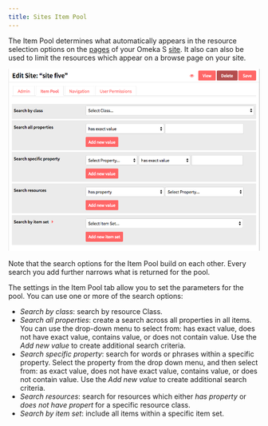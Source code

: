 ```yaml
---
title: Sites Item Pool
---
```


The Item Pool determines what automatically appears in the resource selection options on the [pages](../sites/site_pages.md) of your Omeka S [site](../sites/sites.md). It also can also be used to limit the resources which appear on a browse page on your site.

![The Item Pool tab on site settings has multiple search options, as described below](../sites/sitesfiles/sites_itempool.png)

Note that the search options for the Item Pool build on each other. Every search you add further narrows what is returned for the pool.

The settings in the Item Pool tab allow you to set the parameters for the pool. You can use one or more of the search options:
* *Search by class*: search by resource Class. 
* *Search all properties*: create a search across all properties in all items. You can use the drop-down menu to select from: has exact value, does not have exact value, contains value, or does not contain value. Use the *Add new value* to create additional search criteria.
* *Search specific property*: search for words or phrases within a specific property. Select the property from the drop down menu, and then select from: as exact value, does not have exact value, contains value, or does not contain value. Use the *Add new value* to create additional search criteria.
* *Search resources*: search for resources which either *has property* or *does not have propert* for a specific resource class.
* *Search by item set*: include all items within a specific item set.
